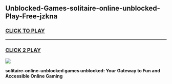 
## Unblocked-Games-solitaire-online-unblocked-Play-Free-jzkna
<h3>
<a href="https://premium76.site?title=solitaire-online-unblocked&ref=10A">CLICK TO PLAY</a></h3>
<hr>

<h3>
<a href="https://premium76.site?title=solitaire-online-unblocked&ref=10A">CLICK 2 PLAY</a>
  
</h3>

<a href="https://premium76.site?title=solitaire-online-unblocked&ref=10A"><img src="https://clearcache.store/games.png"></a>


**solitaire-online-unblocked games unblocked: Your Gateway to Fun and Accessible Online Gaming**
